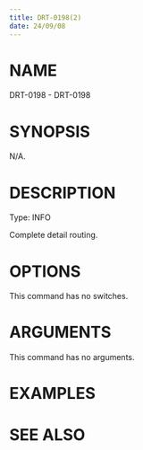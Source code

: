 ```yaml
---
title: DRT-0198(2)
date: 24/09/08
---
```


# NAME

DRT-0198 - DRT-0198

# SYNOPSIS

N/A.

# DESCRIPTION

Type: INFO

Complete detail routing.

# OPTIONS

This command has no switches.

# ARGUMENTS

This command has no arguments.

# EXAMPLES

# SEE ALSO
